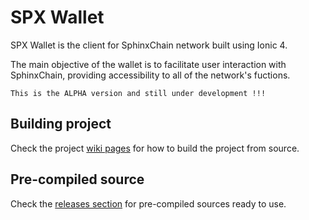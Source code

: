 <!-- ![alt text](src/assets/logos/spx.png) -->




# SPX Wallet

SPX Wallet is the client for SphinxChain network built using Ionic 4. 

The main objective of the wallet is to facilitate user interaction with SphinxChain, providing accessibility to all of the network's fuctions.

`This is the ALPHA version and still under development !!!`


## Building project

Check the project [wiki pages](https://git.spxtek.com/spxdev/spx-wiki/wikis/home) for how to build the project from source.

## Pre-compiled source

Check the [releases section](https://git.spxtek.com/spxdev/spx-wallet/releases) for pre-compiled sources ready to use.
